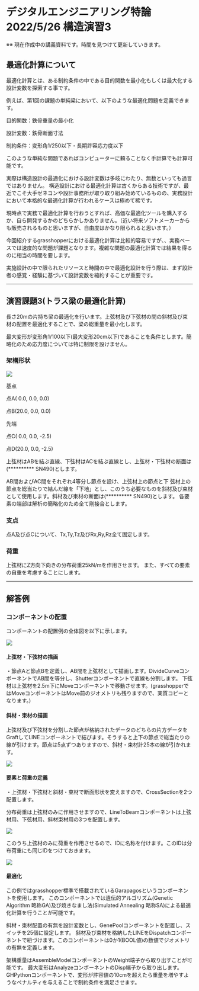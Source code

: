 # デジタルエンジニアリング特論2022/5/26 構造演習3

※※ 現在作成中の講義資料です。時間を見つけて更新していきます。

## 最適化計算について

最適化計算とは、ある制約条件の中である目的関数を最小化もしくは最大化する設計変数を探索する事です。

例えば、第1回の課題の単純梁において、以下のような最適化問題を定義できます。

目的関数：鉄骨重量の最小化

設計変数：鉄骨断面寸法

制約条件：変形角1/250以下・長期許容応力度以下

このような単純な問題であればコンピューターに頼ることなく手計算でも計算可能です。

実際は構造設計の最適化における設計変数は多岐にわたり、無数といっても過言ではありません。
構造設計における最適化計算は古くからある技術ですが、最近でこそ大手ゼネコンや設計事務所が取り取り組み始めているものの、実務設計において本格的な最適化計算が行われるケースは極めて稀です。

現時点で実務で最適化計算を行おうとすれば、高価な最適化ツールを購入するか、自ら開発するかのどちらかしかありません。（近い将来ソフトメーカーからも販売されるものと思いますが、自由度はかなり限られると思います。）

今回紹介するgrasshopperにおける最適化計算は比較的容易ですが、、実務ベースでは速度的な問題が課題となります。複雑な問題の最適化計算では結果を得るのに相当の時間を要します。

実施設計の中で限られたリソースと時間の中で最適化設計を行う際は、まず設計者の感覚・経験に基づいて設計変数を縮約することが重要です。

<!-- 構造設計における最適化計算には様々の種類が考えられます。
例えば、部材寸法の最適化、部材配置の最適化、架構形状の最適化などが想像がつきます。-->

---
## 演習課題3(トラス梁の最適化計算)

長さ20mの片持ち梁の最適化を行います。上弦材及び下弦材の間の斜材及び束材の配置を最適化することで、梁の総重量を最小化します。

最大変形が変形角1/100以下(最大変形20cm以下)であることを条件とします。簡略化のため応力度については特に制限を設けません。

### 架構形状

![](img/2022-05-19-21-19-58.png)

基点

点A( 0.0, 0.0, 0.0)

点B(20.0, 0.0, 0.0)

先端

点C( 0.0, 0.0, -2.5)

点D(20.0, 0.0, -2.5)

上弦材はABを結ぶ直線、下弦材はACを結ぶ直線とし、上弦材・下弦材の断面は(********** SN490)とします。

AB間およびAC間をそれぞれ4等分し節点を設け、上弦材上の節点と下
弦材上の節点を総当たりで結んだ線を「下地」とし、このうち必要なものを斜材及び束材として使用します。斜材及び束材の断面は(********** SN490)とします。
各要素の端部は解析の簡略化のため全て剛接合とします。

### 支点

点A及び点Cについて、Tx,Ty,Tz及びRx,Ry,Rz全て固定します。

### 荷重

上弦材にZ方向下向きの分布荷重25kN/mを作用させます。
また、すべての要素の自重を考慮することにします。

---

## 解答例

### コンポーネントの配置

コンポーネントの配置例の全体図を以下に示します。

![](img/2022-05-19-21-18-13.png)


#### 上弦材・下弦材の描画

・節点Aと節点Bを定義し、AB間を上弦材として描画します。DivideCurveコンポーネントでAB間を等分し、Shutterコンポーネントで直線も分割します。
下弦材は上弦材を2.5m下にMoveコンポーネントで移動させます。(grasshopperではMoveコンポーネントはMove前のジオメトリも残りますので、実質コピーとなります。)

#### 斜材・束材の描画

上弦材及び下弦材を分割した節点が格納されたデータのどちらの片方データをGraftしてLINEコンポーネントで結びます。そうすると上下の節点で総当たりの線が引けます。節点は5点ずつありますので、斜材・束材計25本の線が引かれます。

![](img/2022-05-19-21-22-23.png)


#### 要素と荷重の定義

・上弦材・下弦材と斜材・束材で断面形状を変えますので、CrossSectionを2つ配置します。

分布荷重は上弦材のみに作用させますので、LineToBeamコンポーネントは上弦材用、下弦材用、斜材束材用の3つを配置します。

![](img/2022-05-19-21-20-49.png)

このうち上弦材のみに荷重を作用させるので、IDに名称を付けます。このIDは分布荷重にも同じIDをつけておきます。

![](img/2022-05-19-21-21-45.png)

#### 最適化

この例ではgrasshopper標準で搭載されているGarapagosというコンポーネントを使用します。
このコンポーネントでは遺伝的アルゴリズム(Genetic Algorithm 略称GA)及び焼きなまし法(Simulated Annealing 略称SA)による最適化計算を行うことが可能です。

斜材・束材配置の有無を設計変数とし、GenePoolコンポーネントを配置し、スイッチを25個に設定します。
斜材及び束材を格納したLINEをDispatchコンポーネントで紐づけます。このコンポーネントは0か1(BOOL値)の数値でジオメトリの有無を定義します。

架構重量はAssembleModelコンポーネントのWeight端子から取り出すことが可能です。
最大変形はAnalyzeコンポーネントのDisp端子から取り出します。GHPythonコンポーネントで、変形が許容値の10cmを超えたら重量を増やすようなペナルティを与えることで制約条件を満足させます。



